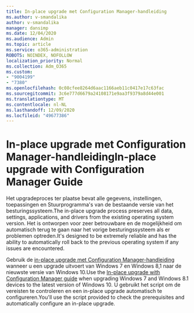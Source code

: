 ```yaml
---
title: In-place upgrade met Configuration Manager-handleiding
ms.author: v-smandalika
author: v-smandalika
manager: dansimp
ms.date: 12/04/2020
ms.audience: Admin
ms.topic: article
ms.service: o365-administration
ROBOTS: NOINDEX, NOFOLLOW
localization_priority: Normal
ms.collection: Adm_O365
ms.custom:
- "9004199"
- "7380"
ms.openlocfilehash: 0c08cfee8264d6aac1166aeb11c0417e17c63fac
ms.sourcegitcommit: 3c6e777d6679a24108171e9aa3f9379a8d44e001
ms.translationtype: MT
ms.contentlocale: nl-NL
ms.lasthandoff: 12/09/2020
ms.locfileid: "49677386"
---
```

# <a name="in-place-upgrade-with-configuration-manager-guide"></a><span data-ttu-id="752d1-102">In-place upgrade met Configuration Manager-handleiding</span><span class="sxs-lookup"><span data-stu-id="752d1-102">In-place upgrade with Configuration Manager Guide</span></span>

<span data-ttu-id="752d1-103">Het upgradeproces ter plaatse bevat alle gegevens, instellingen, toepassingen en Stuurprogramma's van de bestaande versie van het besturingssysteem.</span><span class="sxs-lookup"><span data-stu-id="752d1-103">The in-place upgrade process preserves all data, settings, applications, and drivers from the existing operating system version.</span></span> <span data-ttu-id="752d1-104">Het is ontworpen voor zeer betrouwbare en de mogelijkheid om automatisch terug te gaan naar het vorige besturingssysteem als er problemen optreden.</span><span class="sxs-lookup"><span data-stu-id="752d1-104">It's designed to be extremely reliable and has the ability to automatically roll back to the previous operating system if any issues are encountered.</span></span>

<span data-ttu-id="752d1-105">Gebruik de [in-place upgrade met Configuration Manager-handleiding](https://admin.microsoft.com/adminportal/home#/win10upgrade) wanneer u een upgrade uitvoert van Windows 7 en Windows 8,1 naar de nieuwste versie van Windows 10.</span><span class="sxs-lookup"><span data-stu-id="752d1-105">Use the [In-place upgrade with Configuration Manager guide](https://admin.microsoft.com/adminportal/home#/win10upgrade) when upgrading Windows 7 and Windows 8.1 devices to the latest version of Windows 10.</span></span> <span data-ttu-id="752d1-106">U gebruikt het script om de vereisten te controleren en een in-place upgrade automatisch te configureren.</span><span class="sxs-lookup"><span data-stu-id="752d1-106">You'll use the script provided to check the prerequisites and automatically configure an in-place upgrade.</span></span>